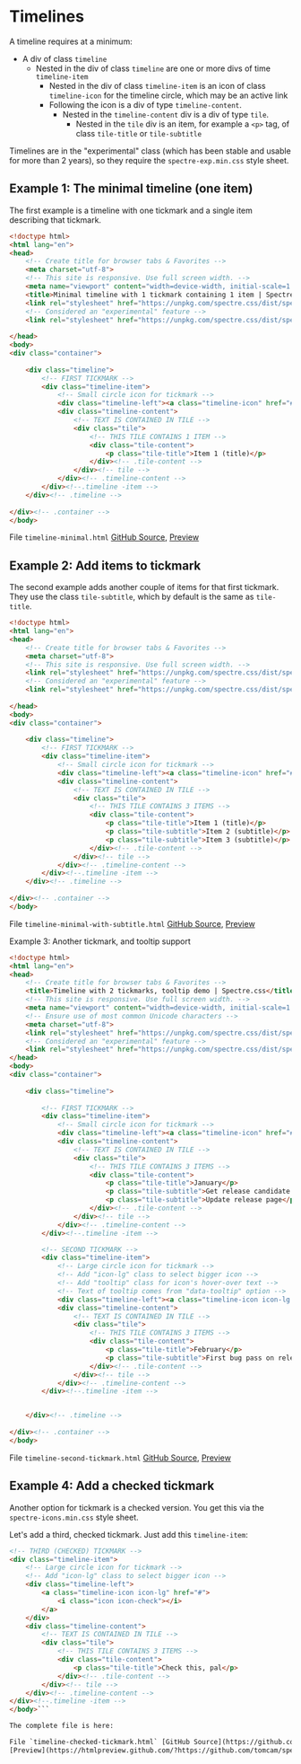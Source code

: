 # Timelines

A timeline requires at a minimum:

* A div of class `timeline`
  * Nested in the div of class `timeline` are one or more divs of time `timeline-item`
    * Nested in the div of class `timeline-item` is an icon of class `timeline-icon` for the timeline circle, which may be an active link
    * Following the icon is a div of type `timeline-content`.
      * Nested in the `timeline-content` div is a div of type `tile`.
        * Nested in the `tile` div is an item, for example a `<p>` tag, of class `tile-title` or `tile-subtitle`

Timelines are in the "experimental" class (which has been stable and usable for more than 2 years), so they require
the `spectre-exp.min.css` style sheet.

## Example 1: The minimal timeline (one item)

The first example is a timeline with one tickmark and a single item describing that tickmark.

```html
<!doctype html>
<html lang="en">
<head>
	<!-- Create title for browser tabs & Favorites -->
	<meta charset="utf-8">
	<!-- This site is responsive. Use full screen width. -->
	<meta name="viewport" content="width=device-width, initial-scale=1.0">
	<title>Minimal timeline with 1 tickmark containing 1 item | Spectre.css</title>
	<link rel="stylesheet" href="https://unpkg.com/spectre.css/dist/spectre.min.css">
	<!-- Considered an "experimental" feature -->
	<link rel="stylesheet" href="https://unpkg.com/spectre.css/dist/spectre-exp.min.css" />
	
</head>
<body>
<div class="container">
	
	<div class="timeline">
		<!-- FIRST TICKMARK -->
		<div class="timeline-item">
			<!-- Small circle icon for tickmark -->
			<div class="timeline-left"><a class="timeline-icon" href="#"></a></div><!-- .timeline-left -->
			<div class="timeline-content">
				<!-- TEXT IS CONTAINED IN TILE -->
				<div class="tile">
					<!-- THIS TILE CONTAINS 1 ITEM -->
					<div class="tile-content">
						<p class="tile-title">Item 1 (title)</p>
					</div><!-- .tile-content -->
				</div><!-- tile -->
			</div><!-- .timeline-content -->
		</div><!--.timeline -item -->
	</div><!-- .timeline -->
	
</div><!-- .container -->
</body>
```

File `timeline-minimal.html` [GitHub Source](https://github.com/tomcam/spectre-book/blob/master/code/timeline-minimal.html), 
[Preview](https://htmlpreview.github.com/?https://github.com/tomcam/spectre-book/blob/master/code/timeline-minimal.html)

## Example 2: Add items to tickmark

The second example adds another couple of items for that first tickmark. 
They use the class `tile-subtitle`, which by default is the same as `tile-title`.

```html
<!doctype html>
<html lang="en">
<head>
	<!-- Create title for browser tabs & Favorites -->
	<meta charset="utf-8">
	<!-- This site is responsive. Use full screen width. -->
	<link rel="stylesheet" href="https://unpkg.com/spectre.css/dist/spectre.min.css">
	<!-- Considered an "experimental" feature -->
	<link rel="stylesheet" href="https://unpkg.com/spectre.css/dist/spectre-exp.min.css" />
	
</head>
<body>
<div class="container">
	
	<div class="timeline">
		<!-- FIRST TICKMARK -->
		<div class="timeline-item">
			<!-- Small circle icon for tickmark -->
			<div class="timeline-left"><a class="timeline-icon" href="#"></a></div><!-- .timeline-left -->
			<div class="timeline-content">
				<!-- TEXT IS CONTAINED IN TILE -->
				<div class="tile">
					<!-- THIS TILE CONTAINS 3 ITEMS -->
					<div class="tile-content">
						<p class="tile-title">Item 1 (title)</p>
						<p class="tile-subtitle">Item 2 (subtitle)</p>
						<p class="tile-subtitle">Item 3 (subtitle)</p>
					</div><!-- .tile-content -->
				</div><!-- tile -->
			</div><!-- .timeline-content -->
		</div><!--.timeline -item -->
	</div><!-- .timeline -->
	
</div><!-- .container -->
</body>
```

File `timeline-minimal-with-subtitle.html` [GitHub Source](https://github.com/tomcam/spectre-book/blob/master/code/timeline-minimal-with-subtitle.html), 
[Preview](https://htmlpreview.github.com/?https://github.com/tomcam/spectre-book/blob/master/code/timeline-minimal-with-subtitle.html)

Example 3: Another tickmark, and tooltip support

```html
<!doctype html>
<html lang="en">
<head>
	<!-- Create title for browser tabs & Favorites -->
	<title>Timeline with 2 tickmarks, tooltip demo | Spectre.css</title>
	<!-- This site is responsive. Use full screen width. -->
	<meta name="viewport" content="width=device-width, initial-scale=1.0">
	<!-- Ensure use of most common Unicode characters -->
	<meta charset="utf-8">
	<link rel="stylesheet" href="https://unpkg.com/spectre.css/dist/spectre.min.css">
	<!-- Considered an "experimental" feature -->
	<link rel="stylesheet" href="https://unpkg.com/spectre.css/dist/spectre-exp.min.css" />
</head>
<body>
<div class="container">
	
	<div class="timeline">
		
		<!-- FIRST TICKMARK -->
		<div class="timeline-item">
			<!-- Small circle icon for tickmark -->
			<div class="timeline-left"><a class="timeline-icon" href="#"></a></div><!-- .timeline-left -->
			<div class="timeline-content">
				<!-- TEXT IS CONTAINED IN TILE -->
				<div class="tile">
					<!-- THIS TILE CONTAINS 3 ITEMS -->
					<div class="tile-content">
						<p class="tile-title">January</p>
						<p class="tile-subtitle">Get release candidate out</p>
						<p class="tile-subtitle">Update release page</p>
					</div><!-- .tile-content -->
				</div><!-- tile -->
			</div><!-- .timeline-content -->
		</div><!--.timeline -item -->

		<!-- SECOND TICKMARK -->
		<div class="timeline-item">
			<!-- Large circle icon for tickmark -->
			<!-- Add "icon-lg" class to select bigger icon -->
			<!-- Add "tooltip" class for icon's hover-over text -->
			<!-- Text of tooltip comes from "data-tooltip" option -->
			<div class="timeline-left"><a class="timeline-icon icon-lg tooltip" data-tooltip="Oi!" href="#"></a></div><!-- .timeline-left -->
			<div class="timeline-content">
				<!-- TEXT IS CONTAINED IN TILE -->
				<div class="tile">
					<!-- THIS TILE CONTAINS 3 ITEMS -->
					<div class="tile-content">
						<p class="tile-title">February</p>
						<p class="tile-subtitle">First bug pass on release candidate</p>
					</div><!-- .tile-content -->
				</div><!-- tile -->
			</div><!-- .timeline-content -->
		</div><!--.timeline -item -->


	</div><!-- .timeline -->
	
</div><!-- .container -->
</body>
```

File `timeline-second-tickmark.html` [GitHub Source](https://github.com/tomcam/spectre-book/blob/master/code/timeline-second-tickmark.html), 
[Preview](https://htmlpreview.github.com/?https://github.com/tomcam/spectre-book/blob/master/code/timeline-second-tickmark.html)

## Example 4: Add a checked tickmark

Another option for tickmark is a checked version. 
You get this via the `spectre-icons.min.css` style sheet.

Let's add a third, checked tickmark. Just add this `timeline-item`:

```html
<!-- THIRD (CHECKED) TICKMARK -->
<div class="timeline-item">
	<!-- Large circle icon for tickmark -->
	<!-- Add "icon-lg" class to select bigger icon -->
	<div class="timeline-left">
		<a class="timeline-icon icon-lg" href="#">
			<i class="icon icon-check"></i>
		</a>
	</div>
	<div class="timeline-content">
		<!-- TEXT IS CONTAINED IN TILE -->
		<div class="tile">
			<!-- THIS TILE CONTAINS 3 ITEMS -->
			<div class="tile-content">
				<p class="tile-title">Check this, pal</p>
			</div><!-- .tile-content -->
		</div><!-- tile -->
	</div><!-- .timeline-content -->
</div><!--.timeline -item -->
</body>```

The complete file is here:

File `timeline-checked-tickmark.html` [GitHub Source](https://github.com/tomcam/spectre-book/blob/master/code/timeline-checked-tickmark.html), 
[Preview](https://htmlpreview.github.com/?https://github.com/tomcam/spectre-book/blob/master/code/timeline-checked-tickmark.html)


